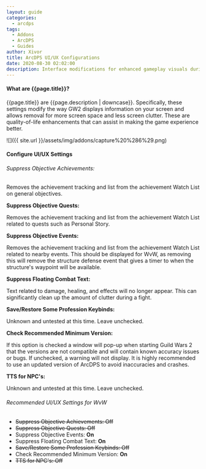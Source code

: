 ```yaml
---
layout: guide
categories:
  - arcdps
tags:
  - Addons
  - ArcDPS
  - Guides
author: Xivor
title: ArcDPS UI/UX Configurations
date: 2020-08-30 02:02:00
description: Interface modifications for enhanced gameplay visuals during combat
---
```


#### What are {{page.title}}?

{{page.title}} are {{page.description | downcase}}.<!--more--> Specifically, these settings modify the way GW2 displays information on your screen and allows removal for more screen space and less screen clutter. These are quality-of-life enhancements that can assist in making the game experience better.

![]({{ site.url }}/assets/img/addons/capture%20%286%29.png)

#### Configure UI/UX Settings

###### Suppress Objective Achievements:

Removes the achievement tracking and list from the achievement Watch List on general objectives.

**Suppress Objective Quests:**

Removes the achievement tracking and list from the achievement Watch List related to quests such as Personal Story.

**Suppress Objective Events:**

Removes the achievement tracking and list from the achievement Watch List related to nearby events. This should be displayed for WvW, as removing this will remove the structure defense event that gives a timer to when the structure's waypoint will be available.

**Suppress Floating Combat Text:**

Text related to damage, healing, and effects will no longer appear. This can significantly clean up the amount of clutter during a fight.

**Save/Restore Some Profession Keybinds:**

Unknown and untested at this time. Leave unchecked.

**Check Recommended Minimum Version:**

If this option is checked a window will pop-up when starting Guild Wars 2 that the versions are not compatible and will contain known accuracy issues or bugs. If unchecked, a warning will not display. It is highly recommended to use an updated version of ArcDPS to avoid inaccuracies and crashes.

**TTS for NPC's:**

Unknown and untested at this time. Leave unchecked.

###### Recommended UI/UX Settings for WvW

* ~~Suppress Objective Achievements: Off~~
* ~~Suppress Objective Quests: Off~~
* Suppress Objective Events: **On**
* Suppress Floating Combat Text: **On**
* ~~Save/Restore Some Profession Keybinds: Off~~
* Check Recommended Minimum Version: **On**
* ~~TTS for NPC's: Off~~